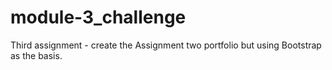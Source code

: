 # module-3_challenge
Third assignment - create the Assignment two portfolio but using Bootstrap as the basis.
